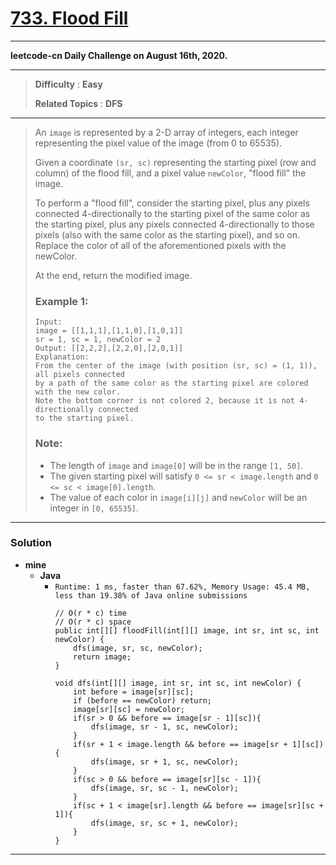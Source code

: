 # [733. Flood Fill](https://leetcode.com/problems/flood-fill/)

---

**leetcode-cn Daily Challenge on August 16th, 2020.**

---

> **Difficulty** : **Easy**
>
> **Related Topics** : **DFS**

---

> An `image` is represented by a 2-D array of integers, each integer representing the pixel value of the image (from 0 to 65535).
> 
> Given a coordinate `(sr, sc)` representing the starting pixel (row and column) of the flood fill, and a pixel value `newColor`, "flood fill" the image.
> 
> To perform a "flood fill", consider the starting pixel, plus any pixels connected 4-directionally to the starting pixel of the same color as the starting pixel, plus any pixels connected 4-directionally to those pixels (also with the same color as the starting pixel), and so on. Replace the color of all of the aforementioned pixels with the newColor.
> 
> At the end, return the modified image.
> 
> ### Example 1:
> ```
> Input:
> image = [[1,1,1],[1,1,0],[1,0,1]]
> sr = 1, sc = 1, newColor = 2
> Output: [[2,2,2],[2,2,0],[2,0,1]]
> Explanation:
> From the center of the image (with position (sr, sc) = (1, 1)), all pixels connected
> by a path of the same color as the starting pixel are colored with the new color.
> Note the bottom corner is not colored 2, because it is not 4-directionally connected
> to the starting pixel.
> ```
> 
> ### Note:
> * The length of `image` and `image[0]` will be in the range `[1, 50]`.
> * The given starting pixel will satisfy `0 <= sr < image.length` and `0 <= sc < image[0].length`.
> * The value of each color in `image[i][j]` and `newColor` will be an integer in `[0, 65535]`.

---


### Solution
* **mine**
  * **Java**
    * `Runtime: 1 ms, faster than 67.62%, Memory Usage: 45.4 MB, less than 19.38% of Java online submissions`
      ```
      // O(r * c) time
      // O(r * c) space
      public int[][] floodFill(int[][] image, int sr, int sc, int newColor) {
          dfs(image, sr, sc, newColor);
          return image;
      }

      void dfs(int[][] image, int sr, int sc, int newColor) {
          int before = image[sr][sc];
          if (before == newColor) return;
          image[sr][sc] = newColor;
          if(sr > 0 && before == image[sr - 1][sc]){
              dfs(image, sr - 1, sc, newColor);
          }
          if(sr + 1 < image.length && before == image[sr + 1][sc]){
              dfs(image, sr + 1, sc, newColor);
          }
          if(sc > 0 && before == image[sr][sc - 1]){
              dfs(image, sr, sc - 1, newColor);
          }
          if(sc + 1 < image[sr].length && before == image[sr][sc + 1]){
              dfs(image, sr, sc + 1, newColor);
          }
      }
      ```


---
